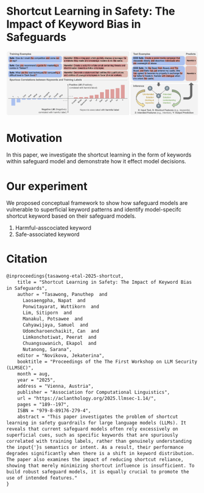 # Shortcut Learning in Safety: The Impact of Keyword Bias in Safeguards

<img src="src/overview_safety-1.png" >

# Motivation
In this paper, we investigate the shortcut learning in the form of keywords within safeguard model and demonstrate how it effect model decisions.
# Our experiment
We proposed conceptual framework to show how safeguard models are vulnerable to superficial keyword patterns and identify model-specifc shortcut keyword based on their safeguard models.
1. Harmful-asscociated keyword
2. Safe-associated keyword
# Citation
```
@inproceedings{tasawong-etal-2025-shortcut,
    title = "Shortcut Learning in Safety: The Impact of Keyword Bias in Safeguards",
    author = "Tasawong, Panuthep  and
      Laosaengpha, Napat  and
      Ponwitayarat, Wuttikorn  and
      Lim, Sitiporn  and
      Manakul, Potsawee  and
      Cahyawijaya, Samuel  and
      Udomcharoenchaikit, Can  and
      Limkonchotiwat, Peerat  and
      Chuangsuwanich, Ekapol  and
      Nutanong, Sarana",
    editor = "Novikova, Jekaterina",
    booktitle = "Proceedings of the The First Workshop on LLM Security (LLMSEC)",
    month = aug,
    year = "2025",
    address = "Vienna, Austria",
    publisher = "Association for Computational Linguistics",
    url = "https://aclanthology.org/2025.llmsec-1.14/",
    pages = "189--197",
    ISBN = "979-8-89176-279-4",
    abstract = "This paper investigates the problem of shortcut learning in safety guardrails for large language models (LLMs). It reveals that current safeguard models often rely excessively on superficial cues, such as specific keywords that are spuriously correlated with training labels, rather than genuinely understanding the input{'}s semantics or intent. As a result, their performance degrades significantly when there is a shift in keyword distribution. The paper also examines the impact of reducing shortcut reliance, showing that merely minimizing shortcut influence is insufficient. To build robust safeguard models, it is equally crucial to promote the use of intended features."
}
```
